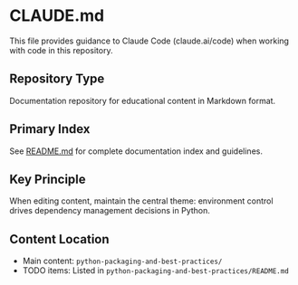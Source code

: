 # CLAUDE.md

This file provides guidance to Claude Code (claude.ai/code) when working with code in this repository.

## Repository Type
Documentation repository for educational content in Markdown format.

## Primary Index
See [README.md](README.md) for complete documentation index and guidelines.

## Key Principle
When editing content, maintain the central theme: environment control drives dependency management decisions in Python.

## Content Location
- Main content: `python-packaging-and-best-practices/`
- TODO items: Listed in `python-packaging-and-best-practices/README.md`